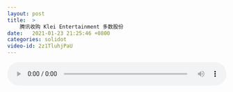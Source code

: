 ```yaml
---
layout: post
title:  >
    腾讯收购 Klei Entertainment 多数股份
date:   2021-01-23 21:25:46 +0800
categories: solidot
video-id: 2z1TluhjPaU
---
```


<audio src="/assets/0cc73552b4778f6e824f523b29d39ed9.mp3" style="width: 100%;" controls></audio>

